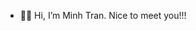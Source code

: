 - 👩‍💻 Hi, I’m Minh Tran. Nice to meet you!!!


<!---
ngocminh710/ngocminh710 is a ✨ special ✨ repository because its `README.md` (this file) appears on your GitHub profile.
You can click the Preview link to take a look at your changes.
--->
